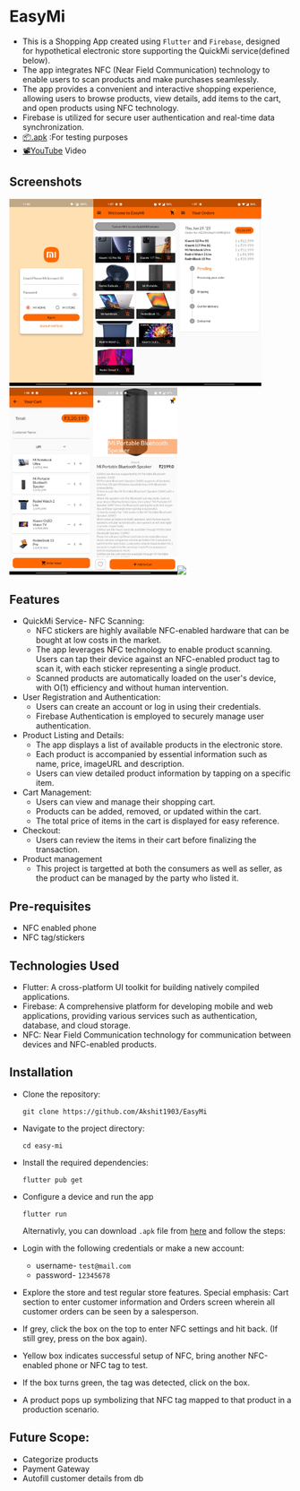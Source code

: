 # EasyMi

- This is a Shopping App created using `Flutter` and `Firebase`, designed for hypothetical electronic store supporting the QuickMi service(defined below).
- The app integrates NFC (Near Field Communication) technology to enable users to scan products and make purchases seamlessly.
- The app provides a convenient and interactive shopping experience, allowing users to browse products, view details, add items to the cart, and open products using NFC technology.
- Firebase is utilized for secure user authentication and real-time data synchronization.
- [📦.apk](https://github.com/Akshit1903/EasyMi/blob/main/app-release.apk) :For testing purposes
- [📽️YouTube](https://youtu.be/8rK-K-Eq_qg) Video

## Screenshots

<img src="./assets/readme/1.jpg" width="150" height=auto/><img src="./assets/readme/2.jpg" width="150" height=auto/><img src="./assets/readme/3.jpg" width="150" height=auto/><img src="./assets/readme/4.jpg" width="150" height=auto/><img src="./assets/readme/6.jpg" width="150" height=auto/><img src="./assets/readme/5.gif" width="200" height=auto/>

## Features

- QuickMi Service- NFC Scanning:
  - NFC stickers are highly available NFC-enabled hardware that can be bought at low costs in the market.
  - The app leverages NFC technology to enable product scanning. Users can tap their device against an NFC-enabled product tag to scan it, with each sticker representing a single product.
  - Scanned products are automatically loaded on the user's device, with O(1) efficiency and without human intervention.
- User Registration and Authentication:
  - Users can create an account or log in using their credentials.
  - Firebase Authentication is employed to securely manage user authentication.
- Product Listing and Details:
  - The app displays a list of available products in the electronic store.
  - Each product is accompanied by essential information such as name, price, imageURL and description.
  - Users can view detailed product information by tapping on a specific item.
- Cart Management:
  - Users can view and manage their shopping cart.
  - Products can be added, removed, or updated within the cart.
  - The total price of items in the cart is displayed for easy reference.
- Checkout:
  - Users can review the items in their cart before finalizing the transaction.
- Product management
  - This project is targetted at both the consumers as well as seller, as the product can be managed by the party who listed it.

## Pre-requisites

- NFC enabled phone
- NFC tag/stickers

## Technologies Used

- Flutter: A cross-platform UI toolkit for building natively compiled applications.
- Firebase: A comprehensive platform for developing mobile and web applications, providing various services such as authentication, database, and cloud storage.
- NFC: Near Field Communication technology for communication between devices and NFC-enabled products.

## Installation

- Clone the repository:
  ```shell
  git clone https://github.com/Akshit1903/EasyMi
  ```
- Navigate to the project directory:
  ```shell
  cd easy-mi
  ```
- Install the required dependencies:
  ```shell
  flutter pub get
  ```
- Configure a device and run the app

  ```shell
  flutter run
  ```

  Alternativly, you can download `.apk` file from <a href="./app-release.apk"> here</a> and follow the steps:

- Login with the following credentials or make a new account:
  - username- `test@mail.com`
  - password- `12345678`
- Explore the store and test regular store features.
  Special emphasis: Cart section to enter customer information and Orders screen wherein all customer orders can be seen by a salesperson.
- If grey, click the box on the top to enter NFC settings and hit back. (If still grey, press on the box again).
- Yellow box indicates successful setup of NFC, bring another NFC-enabled phone or NFC tag to test.
- If the box turns green, the tag was detected, click on the box.
- A product pops up symbolizing that NFC tag mapped to that product in a production scenario.

## Future Scope:

- Categorize products
- Payment Gateway
- Autofill customer details from db
